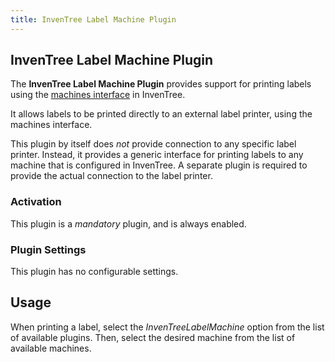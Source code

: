 ```yaml
---
title: InvenTree Label Machine Plugin
---
```


## InvenTree Label Machine Plugin

The **InvenTree Label Machine Plugin** provides support for printing labels using the [machines interface](../machines/overview.md) in InvenTree.

It allows labels to be printed directly to an external label printer, using the machines interface.

This plugin by itself does *not* provide connection to any specific label printer. Instead, it provides a generic interface for printing labels to any machine that is configured in InvenTree. A separate plugin is required to provide the actual connection to the label printer.

### Activation

This plugin is a *mandatory* plugin, and is always enabled.

### Plugin Settings

This plugin has no configurable settings.

## Usage

When printing a label, select the *InvenTreeLabelMachine* option from the list of available plugins. Then, select the desired machine from the list of available machines.
